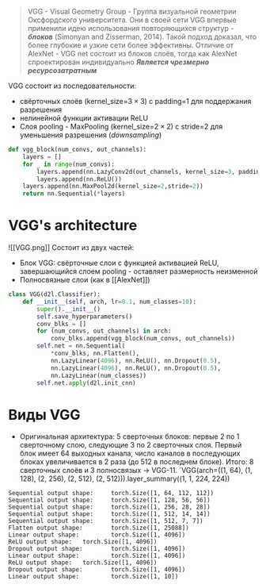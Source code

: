 > VGG - Visual Geometry Group - Группа визуальной геометрии Оксфордского университета. 
> Они в своей сети VGG впервые применили идею использования повторяющихся структур - ***блоков*** (Simonyan and Zisserman, 2014).
> Такой подход доказал, что более глубокие и узкие сети более эффективны.
> Отличие от AlexNet - VGG net состоит из блоков слоёв, тогда как AlexNet спроектирован индивидуально
> ***Является чрезмерно ресурсозатратным***

VGG состоит из последовательности:
- свёрточных слоёв (kernel_size=$3\times 3$) с padding=1 для поддержания разрешения
- нелинейной функции активации ReLU
- Слоя pooling - MaxPooling (kernel_size=$2 \times 2$) с stride=2 для уменьшения разрешения (*downsampling*)

```python
def vgg_block(num_convs, out_channels):
    layers = []
    for _ in range(num_convs):
        layers.append(nn.LazyConv2d(out_channels, kernel_size=3, padding=1))
        layers.append(nn.ReLU())
    layers.append(nn.MaxPool2d(kernel_size=2,stride=2))
    return nn.Sequential(*layers)
```
# VGG's architecture
![[VGG.png]]
Состоит из двух частей:
- Блок VGG: свёрточные слои с функцией активацией ReLU, завершающийся слоем pooling - оставляет размерность неизменной
- Полносвязные слои (как в [[AlexNet]])
```python
class VGG(d2l.Classifier):
    def __init__(self, arch, lr=0.1, num_classes=10):
        super().__init__()
        self.save_hyperparameters()
        conv_blks = []
        for (num_convs, out_channels) in arch:
            conv_blks.append(vgg_block(num_convs, out_channels))
        self.net = nn.Sequential(
            *conv_blks, nn.Flatten(),
            nn.LazyLinear(4096), nn.ReLU(), nn.Dropout(0.5),
            nn.LazyLinear(4096), nn.ReLU(), nn.Dropout(0.5),
            nn.LazyLinear(num_classes))
        self.net.apply(d2l.init_cnn)
```
# Виды VGG
- Оригинальная архитектура: 5 сверточных блоков: первые 2 по 1 сверточному слою, следующие 3 по 2 сверточных слоя. Первый блок имеет 64 выходных канала, число каналов в последующих блоках увеличивается в 2 раза (до 512 в последнем блоке). Итого: 8 сверточных слоёв и 3 полносвязых -> VGG-11.
  `VGG(arch=((1, 64), (1, 128), (2, 256), (2, 512), (2, 512))).layer_summary((1, 1, 224, 224))
```plaintext
Sequential output shape:     torch.Size([1, 64, 112, 112])
Sequential output shape:     torch.Size([1, 128, 56, 56])
Sequential output shape:     torch.Size([1, 256, 28, 28])
Sequential output shape:     torch.Size([1, 512, 14, 14])
Sequential output shape:     torch.Size([1, 512, 7, 7])
Flatten output shape:        torch.Size([1, 25088])
Linear output shape:         torch.Size([1, 4096])
ReLU output shape:   torch.Size([1, 4096])
Dropout output shape:        torch.Size([1, 4096])
Linear output shape:         torch.Size([1, 4096])
ReLU output shape:   torch.Size([1, 4096])
Dropout output shape:        torch.Size([1, 4096])
Linear output shape:         torch.Size([1, 10])
```
